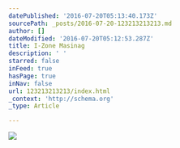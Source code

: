 ```yaml
---
datePublished: '2016-07-20T05:13:40.173Z'
sourcePath: _posts/2016-07-20-123213213213.md
author: []
dateModified: '2016-07-20T05:12:53.287Z'
title: I-Zone Masinag
description: ' '
starred: false
inFeed: true
hasPage: true
inNav: false
url: 123213213213/index.html
_context: 'http://schema.org'
_type: Article

---
```

![ ](https://the-grid-user-content.s3-us-west-2.amazonaws.com/09e7d1a0-151b-4ab0-8138-edda73f1fb37.jpg)